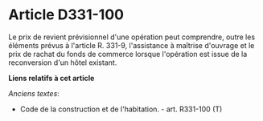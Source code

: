 # Article D331-100

Le prix de revient prévisionnel d'une opération peut comprendre, outre les éléments prévus à l'article R. 331-9, l'assistance
à maîtrise d'ouvrage et le prix de rachat du fonds de commerce lorsque l'opération est issue de la reconversion d'un hôtel
existant.

**Liens relatifs à cet article**

_Anciens textes_:

  - Code de la construction et de l'habitation. - art. R331-100 (T)
